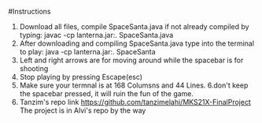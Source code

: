 #Instructions

1. Download all files, compile SpaceSanta.java if not already compiled by typing: javac -cp lanterna.jar:. SpaceSanta.java
2. After downloading and compiling SpaceSanta.java type into the terminal to play: java -cp lanterna.jar:. SpaceSanta
3. Left and right arrows are for moving around while the spacebar is for shooting
4. Stop playing by pressing Escape(esc)
5. Make sure your termnal is at 168 Columsns and 44 Lines.
6.don't keep the spacebar pressed, it will ruin the fun of the game.
7. Tanzim's repo link 
https://github.com/tanzimelahi/MKS21X-FinalProject
The project is in Alvi's repo by the way
